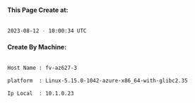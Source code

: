 
   
#### This Page Create at:

```bash

2023-08-12 - 10:00:34 UTC

```

#### Create By Machine:

```bash

Host Name : fv-az627-3

platform  : Linux-5.15.0-1042-azure-x86_64-with-glibc2.35

Ip Local  : 10.1.0.23

```

